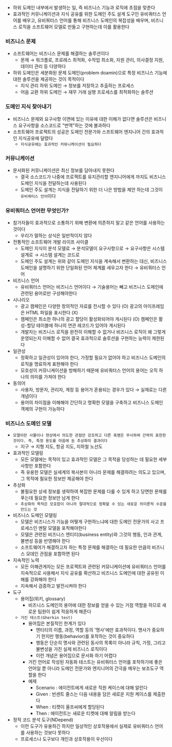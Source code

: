 - 하위 도메인  내부에서 발생하는 일, 즉 비즈니스 기능과 로직에 초점을 맞춘다
- 효과적인 커뮤니케이션과 지식 공유를 위한 도메인 주도 설계 도구인 유비쿼터스 언어를 배우고, 유비쿼터스 언어를 통해 비즈니스 도메인의 복잡성을 배우며, 비즈니스 로직을 소프트웨어 모델로 만들고 구현하는데 이를 활용한다
### 비즈니스 문제
- 소프트웨어는 비즈니스 문제를 해결하는 솔루션이다
  - 문제 &rarr; 워크플로, 프로레스 최적화, 수작업 최소화, 자원 관리, 의사결정 지원, 데이터 관리 등 다양하다
- 하위 도메인은 세분화된 문제 도메인(problem doamin)으로 특정 비즈니스 기능에 대한 솔루션을 제공하는 것이 목적이다
  - 지식 관리 하위 도메인 &rarr; 정보를 저장하고 추출하는 프로세스
  - 어음 교환 하위 도메인 &rarr; 재무 거래 실행 프로세스를 최적화하는 솔루션

### 도메인 지식 찾아내기
- 비즈니스 문제와 요구사항 이면에 있는 이유에 대한 이해가 없다면 솔루션은 비즈니스 요구사항을 소스코드로 "번역"하는 것에 불과하다
- 소프트웨어 프로젝트의 성공은 도메인 전문가와 스프트웨어 엔지니어 간의 효과적인 지식공유에 달렸다
  - `지식공유에는 효과적인 커뮤니케이션이 필요하다`

### 커뮤니케이션
- 문서화된 커뮤니케이션은 최신 정보를 담아내지 못한다 
  - 결국 소스코드가 나중에 프로젝트를 유지관리할 엔지니어에게 까지도 비즈니스 도메인 지식을 전달하는데 사용된다
  - 도메인 주도 설계는 지식을 전달하기 위한 더 나은 방법을 제안 하는데 그것이 `유비쿼터스 언어`이다

### 유비쿼터스 언어란 무엇인가?
- 참가자들이 효과적으로 소통하기 위해 변환에 의존하지 말고 같은 언어를 사용하는 것이다
  - 우리가 말하는 상식은 일반적이지 않다
- 전통적인 소프트웨어 개발 라이프 사이클
  - 도메인 지식이 분석 모델로 &rarr; 분석모델이 요구사항으로 &rarr; 요구사항은 시스템 설계로 &rarr; 시스템 설계는 코드로
  - 도메인 주도 설계는 위와 같이 도메인 지식을 계속해서 변환하는 대신, 비즈니스 도메인을 설명하기 위한 단일화된 언어 체계를 세우고자 한다 &rarr; 유비쿼터스 언어
- 비즈니스 언어
  - 유비쿼터스 언어는 비즈니스 언어이다 &rarr; 기술용어는 빼고 비즈니스 도메인에 관련된 용어로만 구성해야한다
- 시나리오
  - 광고 캠페인은 다양한 창의적인 자료를 전시할 수 있다    (O) 광고의 아이프레임은 HTML 파일을 표시한다 (X)
  - 캠페인은 최소한 하나의 광고 할당이 활성화되어야 게시된다 (O) 캠페인은 활성-할당 테이블에 하나의 연관 레코드가 있어야 게시된다 
  - 개발자는 비즈니스 로직을 완전히 이해할 수 없거나 비즈니스 로직이 왜 그렇게 운영되는지 이해할 수 없어 결국 효과적으로 솔루션을 구현하는 능력이 제한된다 
- 일관성
  - 정확하고 일관성이 있어야 한다, 가정할 필요가 없어야 하고 비즈니스 도메인의 로직을 명료하게 표현해야 한다 
  - 모호성이 커뮤니케이션을 방해하기 때문에 유비쿼터스 언어의 용어는 오직 하나의 의미를 가져야 한다 
- 동의어
  - 사용자, 방문자, 관리자, 계정 등 용어가 혼용되는 경우가 있다 &rarr; 실제로는 다른 개념이다 
  - 용어의 차이점을 이해해야 간단하고 명확한 모델을 구축하고 비즈니스 도메인 객체의 구현이 가능하다

### 비즈니스 도메인 모델 
- `모델이란 사물이나 현상에서 의도한 관점만 강조하고 다른 축명은 무시하여 간략히 표한한 것이다. 즉, 특정 용도를 마음에 둔 추상화의 결과이다`
  - 지구 &rarr; 지형 지도, 항공 지도, 지하철 노선도
- 효과적인 모델링
  - 모든 모델에는 목적이 있고 효과적인 모델은 그 목적을 당성하는 데 필요한 세부사항만 포함한다 
  - 즉 유용한 모델은 실세계의 복사본이 아니라 문제를 해결하려는 의도고 있으며, 그 목적에 필요한 정보만 제공해야 한다 
- 추상화
  - 불필요한 상세 정보를 생략하여 복잡한 문제를 다룰 수 있게 하고 당면한 문제를 푸는데 필요한 정보만 남게 한다 
  - `추상화의 목적은 모호함이 아니라 절대적으로 정확할 수 있는 새로운 의미론적 수준을 만드는 것`
- 비즈니스 도메인 모델링 
  - 모델은 비즈니스가 기능을 어떻게 구현하느냐에 대한 도메인 전문가의 사고 프로세스인 멘탈 모델을 포착해야한다 
  - 모델은 관련된 비즈니스 엔티티(business entity)와 그것의 행동, 인과 관계, 불변성 등을 반영해야 한다
  - 소프트웨어가 해결하고자 하는 특정 문제를 해결하는 데 필요한 만큼의 비즈니스 모데인 관점을 포함하면 된다 
- 지속적인 노력
  - 모든 이해관게자는 모든 프로젝트와 관련된 커뮤니케이션에 유비쿼터스 언어를 지속적으로 사용해서 지식 공유를 확산하고 비즈니스 도메인에 대한 공유된 이해를 강화해야 한다 
  - 지속해서 검증하고 발전시켜야 한다 
- 도구
  - 용어집(위키, glossary)
    - 비즈니스 도메인의 용어에 대한 정보를 얻을 수 있는 거점 역할을 하므로 새로운 팀원이 쉽게 적응하게 해준다
  - `거킨 테스트(Gherkin test)`
    - 용어집은 본질적인 한계가 있다
      - 엔티티의 이름, 과정, 역할 등의 '명사'에만 효과적이다. 명사가 중요하기 한지만 행동(behavior)를 포착하는 것이 중요하다
      - 행동은 단순히 명사와 관련된 동사의 목록이 아니라 규칙, 가정, 그리고 불변성을 가진 실제 비즈니스 로직이다
      - 이런 개념은 용어집으로 문서화 하기 어렵다
    - 거킨 언어로 작성된 자동화 테스트는 유비쿼터스 언어를 포착하기에 좋은 언어일 뿐 아니라 도메인 전문가와 엔지니어의 간극을 메우는 보조도구 역할을 한다
    - 예제
      - Scenario : 에이전트에게 새로운 직원 케이스에 대해 알린다
      - Given : 빈센트 줄스는 다음 내용을 담은 새로운 지원 케이스를 제출한다
      - When : 티켓이 울프씨에게 할당된다
      - Then : 에이전트는 새로운 티켓에 대해 알림을 받는다 
- 정적 코드 분석 도구(NDepend) 
  - 이런 도구가 유용하긴 하지만 일상적인 상호작용에서 실제로 유비쿼터스 언어를 사용하는 것보다 못하다
  - 프로세스나 도구보다 개인과 상호작용이 우선이다
